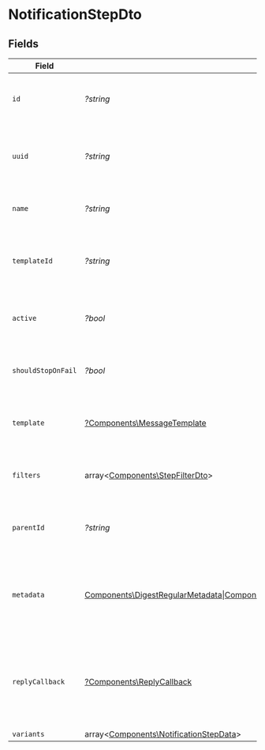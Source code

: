 # NotificationStepDto


## Fields

| Field                                                                                                                                                                         | Type                                                                                                                                                                          | Required                                                                                                                                                                      | Description                                                                                                                                                                   |
| ----------------------------------------------------------------------------------------------------------------------------------------------------------------------------- | ----------------------------------------------------------------------------------------------------------------------------------------------------------------------------- | ----------------------------------------------------------------------------------------------------------------------------------------------------------------------------- | ----------------------------------------------------------------------------------------------------------------------------------------------------------------------------- |
| `id`                                                                                                                                                                          | *?string*                                                                                                                                                                     | :heavy_minus_sign:                                                                                                                                                            | Unique identifier for the notification step.                                                                                                                                  |
| `uuid`                                                                                                                                                                        | *?string*                                                                                                                                                                     | :heavy_minus_sign:                                                                                                                                                            | Universally unique identifier for the notification step.                                                                                                                      |
| `name`                                                                                                                                                                        | *?string*                                                                                                                                                                     | :heavy_minus_sign:                                                                                                                                                            | Name of the notification step.                                                                                                                                                |
| `templateId`                                                                                                                                                                  | *?string*                                                                                                                                                                     | :heavy_minus_sign:                                                                                                                                                            | ID of the template associated with this notification step.                                                                                                                    |
| `active`                                                                                                                                                                      | *?bool*                                                                                                                                                                       | :heavy_minus_sign:                                                                                                                                                            | Indicates whether the notification step is active.                                                                                                                            |
| `shouldStopOnFail`                                                                                                                                                            | *?bool*                                                                                                                                                                       | :heavy_minus_sign:                                                                                                                                                            | Determines if the process should stop on failure.                                                                                                                             |
| `template`                                                                                                                                                                    | [?Components\MessageTemplate](../../Models/Components/MessageTemplate.md)                                                                                                     | :heavy_minus_sign:                                                                                                                                                            | Message template used in this notification step.                                                                                                                              |
| `filters`                                                                                                                                                                     | array<[Components\StepFilterDto](../../Models/Components/StepFilterDto.md)>                                                                                                   | :heavy_minus_sign:                                                                                                                                                            | Filters applied to this notification step.                                                                                                                                    |
| `parentId`                                                                                                                                                                    | *?string*                                                                                                                                                                     | :heavy_minus_sign:                                                                                                                                                            | ID of the parent notification step, if applicable.                                                                                                                            |
| `metadata`                                                                                                                                                                    | [Components\DigestRegularMetadata\|Components\DigestTimedMetadata\|Components\DelayRegularMetadata\|Components\DelayScheduledMetadata\|null](../../Models/Components/Metadata.md) | :heavy_minus_sign:                                                                                                                                                            | Metadata associated with the workflow step. Can vary based on the type of step.                                                                                               |
| `replyCallback`                                                                                                                                                               | [?Components\ReplyCallback](../../Models/Components/ReplyCallback.md)                                                                                                         | :heavy_minus_sign:                                                                                                                                                            | Callback information for replies, including whether it is active and the callback URL.                                                                                        |
| `variants`                                                                                                                                                                    | array<[Components\NotificationStepData](../../Models/Components/NotificationStepData.md)>                                                                                     | :heavy_minus_sign:                                                                                                                                                            | N/A                                                                                                                                                                           |